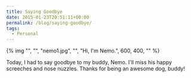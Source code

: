```yaml
---
title: Saying Goodbye
date: 2015-01-23T20:51:11+00:00
permalink: /blog/saying-goodbye/
tags:
  - Personal
---
```


{% img "", "", "nemo1.jpg", "", "Hi, I'm Nemo.", 600, 400, "" %}

Today, I had to say goodbye to my buddy, Nemo. I'll miss his happy screeches and nose nuzzles. Thanks for being an awesome dog, buddy!
